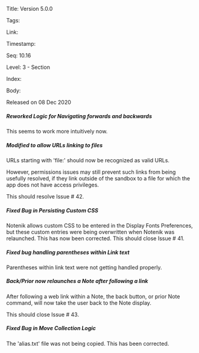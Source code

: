 Title: Version 5.0.0 

Tags:  

Link: 

Timestamp:  

Seq: 10.16 

Level: 3 - Section 

Index:  

Body: 

Released on 08 Dec 2020
 
##### Reworked Logic for Navigating forwards and backwards

This seems to work more intuitively now. 

 
##### Modified to allow URLs linking to files

URLs starting with 'file:' should now be recognized as valid URLs. 

However, permissions issues may still prevent such links from being usefully resolved, if they link outside of the sandbox to a file for which the app does not have access privileges. 

This should resolve Issue # 42.
 
##### Fixed Bug in Persisting Custom CSS

Notenik allows custom CSS to be entered in the Display Fonts Preferences, but these custom entries were being overwritten when Notenik was relaunched. This has now been corrected. This should close Issue # 41. 

 
##### Fixed bug handling parentheses within Link text

Parentheses within link text were not getting handled properly. 

 
##### Back/Prior now relaunches a Note after following a link

After following a web link within a Note, the back button, or prior Note command, will now take the user back to the Note display. 

This should close Issue # 43.
 
##### Fixed Bug in Move Collection Logic

The 'alias.txt' file was not being copied. This has been corrected. 

